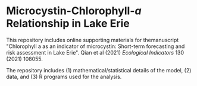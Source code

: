 # Microcystin-Chlorophyll-*a* Relationship in Lake Erie
This repository includes online supporting materials for themanuscript "Chlorophyll a as an indicator of microcystin: Short-term forecasting and
risk assessment in Lake Erie". Qian et al (2021) *Ecological Indicators* 130 (2021) 108055.

The repository includes (1) mathematical/statistical details of the model, (2) data, and (3) R programs used for the analysis.
